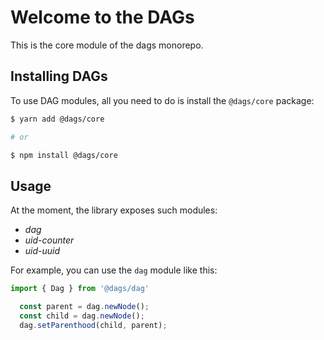 # Welcome to the DAGs

This is the core module of the dags monorepo.


## Installing DAGs

To use DAG modules, all you need to do is install the `@dags/core` package:

```sh
$ yarn add @dags/core

# or

$ npm install @dags/core
```

## Usage

At the moment, the library exposes such modules:

- *dag*
- *uid-counter*
- *uid-uuid*

For example, you can use the `dag` module like this:

```ts
import { Dag } from '@dags/dag'

  const parent = dag.newNode();
  const child = dag.newNode();
  dag.setParenthood(child, parent);
```
